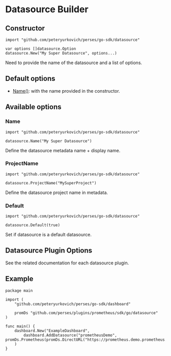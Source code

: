 # Datasource Builder

## Constructor

```golang
import "github.com/peteryurkovich/perses/go-sdk/datasource"

var options []datasource.Option
datasource.New("My Super Datasource", options...)
```

Need to provide the name of the datasource and a list of options.

## Default options

- [Name()](#name): with the name provided in the constructor.

## Available options

### Name

```golang
import "github.com/peteryurkovich/perses/go-sdk/datasource" 

datasource.Name("My Super Datasource")
```

Define the datasource metadata name + display name.

### ProjectName

```golang
import "github.com/peteryurkovich/perses/go-sdk/datasource" 

datasource.ProjectName("MySuperProject")
```

Define the datasource project name in metadata.

### Default

```golang
import "github.com/peteryurkovich/perses/go-sdk/datasource" 

datasource.Default(true)
```

Set if datasource is a default datasource.

## Datasource Plugin Options

See the related documentation for each datasource plugin.

## Example

```golang
package main

import (
	"github.com/peteryurkovich/perses/go-sdk/dashboard"
	
	promDs "github.com/perses/plugins/prometheus/sdk/go/datasource"
)

func main() {
	dashboard.New("ExampleDashboard",
		dashboard.AddDatasource("prometheusDemo", promDs.Prometheus(promDs.DirectURL("https://prometheus.demo.prometheus.io/"))),
	)
}
```
